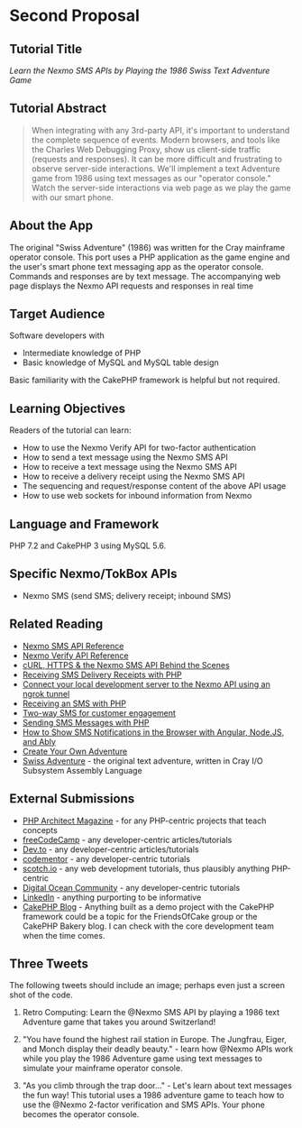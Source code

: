 # Second Proposal

## Tutorial Title

_Learn the Nexmo SMS APIs by Playing the 1986 Swiss Text Adventure Game_

## Tutorial Abstract

> When integrating with any 3rd-party API, it's important to understand the complete
> sequence of events. Modern browsers, and tools like the Charles Web Debugging Proxy,
> show us client-side traffic (requests and responses). It can be more difficult and
> frustrating to observe server-side interactions. We'll implement a text Adventure
> game from 1986 using text messages as our "operator console." Watch the server-side
> interactions via web page as we play the game with our smart phone.

## About the App

The original "Swiss Adventure" (1986) was written for the Cray mainframe operator
console. This port uses a PHP application as the game engine and the user's smart
phone text messaging app as the operator console. Commands and responses are by
text message. The accompanying web page displays the Nexmo API requests and responses
in real time

## Target Audience

Software developers with 

 - Intermediate knowledge of PHP
 - Basic knowledge of MySQL and MySQL table design
 
Basic familiarity with the CakePHP framework is helpful but not required.

## Learning Objectives

Readers of the tutorial can learn:

 - How to use the Nexmo Verify API for two-factor authentication
 - How to send a text message using the Nexmo SMS API
 - How to receive a text message using the Nexmo SMS API
 - How to receive a delivery receipt using the Nexmo SMS API
 - The sequencing and request/response content of the above API usage
 - How to use web sockets for inbound information from Nexmo
 
## Language and Framework

PHP 7.2 and CakePHP 3 using MySQL 5.6.

## Specific Nexmo/TokBox APIs

 - Nexmo SMS (send SMS; delivery receipt; inbound SMS)

## Related Reading

 - [Nexmo SMS API Reference](https://developer.nexmo.com/api/sms)
 - [Nexmo Verify API Reference](https://developer.nexmo.com/verify/overview)
 - [cURL, HTTPS & the Nexmo SMS API Behind the Scenes](https://www.nexmo.com/blog/2018/11/06/curl-https-nexmo-sms-api-behind-the-scenes-dr/)
 - [Receiving SMS Delivery Receipts with PHP](https://www.nexmo.com/blog/2018/06/25/receiving-sms-delivery-receipts-with-php-dr/)
 - [Connect your local development server to the Nexmo API using an ngrok tunnel](https://www.nexmo.com/blog/2017/07/04/local-development-nexmo-ngrok-tunnel-dr/)
 - [Receiving an SMS with PHP](https://www.nexmo.com/blog/2018/06/19/receiving-an-sms-with-php-dr/)
 - [Two-way SMS for customer engagement](https://developer.nexmo.com/tutorials/two-way-sms-for-customer-engagement)
 - [Sending SMS Messages with PHP](https://www.nexmo.com/blog/2017/09/20/sending-sms-messages-with-php-dr/)
 - [How to Show SMS Notifications in the Browser with Angular, Node.JS, and Ably](https://www.nexmo.com/blog/2018/08/07/sms-notifications-browser-with-angular-node-ably-dr/)
 - [Create Your Own Adventure](https://github.com/nexmo-community/create-your-own-adventure)
 - [Swiss Adventure](https://github.com/ewbarnard/InsidePHP/blob/master/APML/swiss.txt) - the original
   text adventure, written in Cray I/O Subsystem Assembly Language
   
## External Submissions

 - [PHP Architect Magazine](https://www.phparch.com/) - for any PHP-centric projects that teach concepts
 - [freeCodeCamp](https://medium.freecodecamp.org/) - any developer-centric articles/tutorials
 - [Dev.to](https://dev.to/) - any developer-centric articles/tutorials
 - [codementor](https://www.codementor.io/community/trending) - any developer-centric tutorials
 - [scotch.io](https://scotch.io/) - any web development tutorials, thus plausibly anything PHP-centric
 - [Digital Ocean Community](https://www.digitalocean.com/community/tutorials) - any developer-centric tutorials
 - [LinkedIn](https://www.linkedin.com/) - anything purporting to be informative
 - [CakePHP Blog](https://bakery.cakephp.org/) - Anything built as a demo project with the CakePHP framework
   could be a topic for the FriendsOfCake group or the CakePHP Bakery blog. I can check with the core development
   team when the time comes.
   
## Three Tweets

The following tweets should include an image; perhaps even just a screen shot of the code.

1. Retro Computing: Learn the @Nexmo SMS API by playing a 1986 text Adventure game that takes you around Switzerland!

2. "You have found the highest rail station in Europe. The Jungfrau, Eiger, and Monch display their deadly beauty." - learn how @Nexmo APIs work while you play the 1986 Adventure game using text messages to simulate your mainframe operator console.

3. "As you climb through the trap door..." - Let's learn about text messages the fun way! This tutorial uses a 1986 adventure game to teach how to use the @Nexmo 2-factor verification and SMS APIs. Your phone becomes the operator console.
